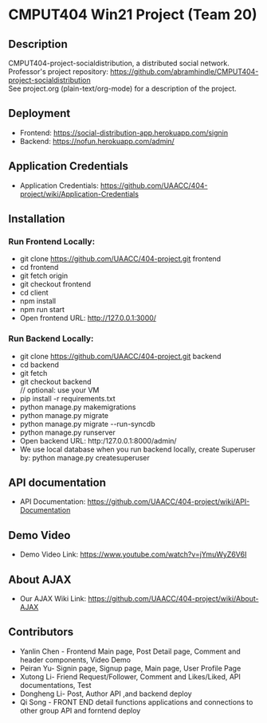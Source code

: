 # CMPUT404 Win21 Project (Team 20)

## Description
CMPUT404-project-socialdistribution, a distributed social network.<br/>
Professor's project repository: https://github.com/abramhindle/CMPUT404-project-socialdistribution<br/>
See project.org (plain-text/org-mode) for a description of the project.<br/>

## Deployment
* Frontend: https://social-distribution-app.herokuapp.com/signin <br/>
* Backend: https://nofun.herokuapp.com/admin/ <br/>

## Application Credentials 
* Application Credentials: https://github.com/UAACC/404-project/wiki/Application-Credentials <br/>

## Installation

### Run Frontend Locally:
* git clone https://github.com/UAACC/404-project.git frontend<br/>
* cd frontend<br/>
* git fetch origin<br/>
* git checkout frontend<br/>
* cd client<br/>
* npm install<br/>
* npm run start<br/>
* Open frontend URL: http://127.0.0.1:3000/ <br/>

### Run Backend Locally:
* git clone https://github.com/UAACC/404-project.git backend<br/>
* cd backend<br/>
* git fetch<br/>
* git checkout backend<br/>
// optional: use your VM<br/>
* pip install -r requirements.txt
* python manage.py makemigrations<br/>
* python manage.py migrate<br/>
* python manage.py migrate --run-syncdb<br/>
* python manage.py runserver<br/>
* Open backend URL: http:/127.0.0.1:8000/admin/ <br/>
* We use local database when you run backend locally, create Superuser by: python manage.py createsuperuser

## API documentation
* API Documentation: https://github.com/UAACC/404-project/wiki/API-Documentation <br/>

## Demo Video
* Demo Video Link: https://www.youtube.com/watch?v=jYmuWyZ6V6I <br/>

## About AJAX
* Our AJAX Wiki Link: https://github.com/UAACC/404-project/wiki/About-AJAX <br/>

## Contributors
* Yanlin Chen - Frontend Main page, Post Detail page, Comment and header components, Video Demo <br/>
* Peiran Yu- Signin page, Signup page, Main page, User Profile Page <br/>
* Xutong Li- Friend Request/Follower, Comment and Likes/Liked, API documentations, Test <br/>
* Dongheng Li- Post, Author API ,and backend deploy <br/>
* Qi Song - FRONT END detail functions applications and connections to other group API and forntend deploy <br/>



